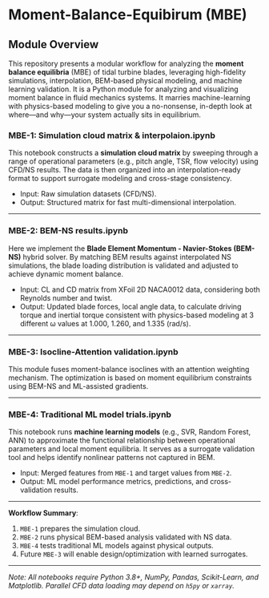 # Moment-Balance-Equibirum (MBE)

## Module Overview

This repository presents a modular workflow for analyzing the **moment balance equilibria** (MBE) of tidal turbine blades, leveraging high-fidelity simulations, interpolation, BEM-based physical modeling, and machine learning validation. It is a Python module for analyzing and visualizing moment balance in fluid mechanics systems. It marries machine-learning with physics-based modeling to give you a no-nonsense, in-depth look at where—and why—your system actually sits in equilibrium.

### MBE-1: Simulation cloud matrix & interpolaion.ipynb

This notebook constructs a **simulation cloud matrix** by sweeping through a range of operational parameters (e.g., pitch angle, TSR, flow velocity) using CFD/NS results. The data is then organized into an interpolation-ready format to support surrogate modeling and cross-stage consistency.

- Input: Raw simulation datasets (CFD/NS).
- Output: Structured matrix for fast multi-dimensional interpolation.

---

### MBE-2: BEM-NS results.ipynb

Here we implement the **Blade Element Momentum - Navier-Stokes (BEM-NS)** hybrid solver. By matching BEM results against interpolated NS simulations, the blade loading distribution is validated and adjusted to achieve dynamic moment balance.

- Input: CL and CD matrix from XFoil 2D NACA0012 data, considering both Reynolds number and twist.
- Output: Updated blade forces, local angle data, to calculate driving torque and inertial torque consistent with physics-based modeling at 3 different ω values at 1.000, 1.260, and 1.335 (rad/s).

---

### MBE-3: Isocline-Attention validation.ipynb 

This module fuses moment-balance isoclines with an attention weighting mechanism. The optimization is based on moment equilibrium constraints using BEM-NS and ML-assisted gradients.

---
### MBE-4: Traditional ML model trials.ipynb

This notebook runs **machine learning models** (e.g., SVR, Random Forest, ANN) to approximate the functional relationship between operational parameters and local moment equilibria. It serves as a surrogate validation tool and helps identify nonlinear patterns not captured in BEM.

- Input: Merged features from `MBE-1` and target values from `MBE-2`.
- Output: ML model performance metrics, predictions, and cross-validation results.

---


 **Workflow Summary**:
1. `MBE-1` prepares the simulation cloud.
2. `MBE-2` runs physical BEM-based analysis validated with NS data.
3. `MBE-4` tests traditional ML models against physical outputs.
4. Future `MBE-3` will enable design/optimization with learned surrogates.

---

*Note: All notebooks require Python 3.8+, NumPy, Pandas, Scikit-Learn, and Matplotlib. Parallel CFD data loading may depend on `h5py` or `xarray`.*

